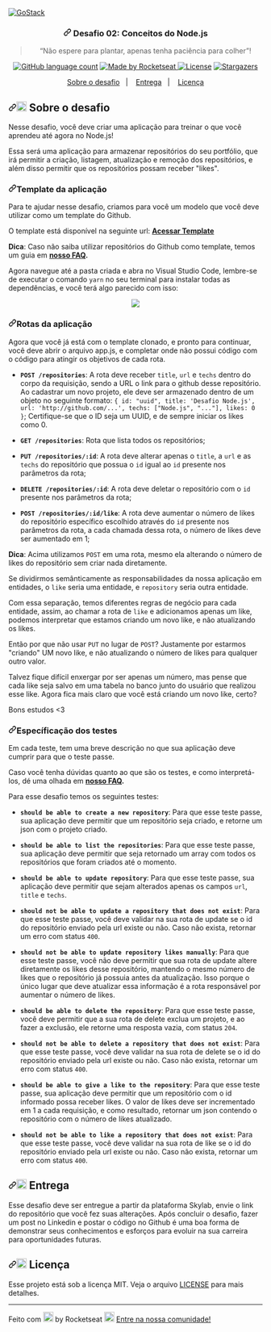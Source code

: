 <article class="markdown-body entry-content container-lg" itemprop="text"><p><a target="_blank" rel="noopener noreferrer" href="https://camo.githubusercontent.com/d25397e9df01fe7882dcc1cbc96bdf052ffd7d0c/68747470733a2f2f73746f726167652e676f6f676c65617069732e636f6d2f676f6c64656e2d77696e642f626f6f7463616d702d676f737461636b2f6865616465722d6465736166696f732e706e67"><img alt="GoStack" src="https://camo.githubusercontent.com/d25397e9df01fe7882dcc1cbc96bdf052ffd7d0c/68747470733a2f2f73746f726167652e676f6f676c65617069732e636f6d2f676f6c64656e2d77696e642f626f6f7463616d702d676f737461636b2f6865616465722d6465736166696f732e706e67" data-canonical-src="https://storage.googleapis.com/golden-wind/bootcamp-gostack/header-desafios.png" style="max-width:100%;"></a></p>
<h3 align="center"><a id="user-content---desafio-02-conceitos-do-nodejs" class="anchor" aria-hidden="true" href="#--desafio-02-conceitos-do-nodejs"><svg class="octicon octicon-link" viewBox="0 0 16 16" version="1.1" width="16" height="16" aria-hidden="true"><path fill-rule="evenodd" d="M7.775 3.275a.75.75 0 001.06 1.06l1.25-1.25a2 2 0 112.83 2.83l-2.5 2.5a2 2 0 01-2.83 0 .75.75 0 00-1.06 1.06 3.5 3.5 0 004.95 0l2.5-2.5a3.5 3.5 0 00-4.95-4.95l-1.25 1.25zm-4.69 9.64a2 2 0 010-2.83l2.5-2.5a2 2 0 012.83 0 .75.75 0 001.06-1.06 3.5 3.5 0 00-4.95 0l-2.5 2.5a3.5 3.5 0 004.95 4.95l1.25-1.25a.75.75 0 00-1.06-1.06l-1.25 1.25a2 2 0 01-2.83 0z"></path></svg></a>
  Desafio 02: Conceitos do Node.js
</h3>
<blockquote align="center">“Não espere para plantar, apenas tenha paciência para colher”!</blockquote>
<p align="center">
  <a target="_blank" rel="noopener noreferrer" href="https://camo.githubusercontent.com/c2c6c348ddb51d2e2c8568f382d38980094a3f92/68747470733a2f2f696d672e736869656c64732e696f2f6769746875622f6c616e6775616765732f636f756e742f726f636b6574736561742f626f6f7463616d702d676f737461636b2d6465736166696f733f636f6c6f723d253233303444333631"><img alt="GitHub language count" src="https://camo.githubusercontent.com/c2c6c348ddb51d2e2c8568f382d38980094a3f92/68747470733a2f2f696d672e736869656c64732e696f2f6769746875622f6c616e6775616765732f636f756e742f726f636b6574736561742f626f6f7463616d702d676f737461636b2d6465736166696f733f636f6c6f723d253233303444333631" data-canonical-src="https://img.shields.io/github/languages/count/rocketseat/bootcamp-gostack-desafios?color=%2304D361" style="max-width:100%;"></a>
  <a href="https://rocketseat.com.br" rel="nofollow">
    <img alt="Made by Rocketseat" src="https://camo.githubusercontent.com/d684049062a2d9fc1734c726232c4b3b30e2bf47/68747470733a2f2f696d672e736869656c64732e696f2f62616467652f6d61646525323062792d526f636b6574736561742d253233303444333631" data-canonical-src="https://img.shields.io/badge/made%20by-Rocketseat-%2304D361" style="max-width:100%;">
  </a>
  <a target="_blank" rel="noopener noreferrer" href="https://camo.githubusercontent.com/dda2124efff062e38068943c6e848540387df6e5/68747470733a2f2f696d672e736869656c64732e696f2f62616467652f6c6963656e73652d4d49542d253233303444333631"><img alt="License" src="https://camo.githubusercontent.com/dda2124efff062e38068943c6e848540387df6e5/68747470733a2f2f696d672e736869656c64732e696f2f62616467652f6c6963656e73652d4d49542d253233303444333631" data-canonical-src="https://img.shields.io/badge/license-MIT-%2304D361" style="max-width:100%;"></a>
  <a href="https://github.com/Rocketseat/bootcamp-gostack-desafios/stargazers">
    <img alt="Stargazers" src="https://camo.githubusercontent.com/4aaad2bae4ed5641e50ec0b4ea845d75cf5af7aa/68747470733a2f2f696d672e736869656c64732e696f2f6769746875622f73746172732f726f636b6574736561742f626f6f7463616d702d676f737461636b2d6465736166696f733f7374796c653d736f6369616c" data-canonical-src="https://img.shields.io/github/stars/rocketseat/bootcamp-gostack-desafios?style=social" style="max-width:100%;">
  </a>
</p>
<p align="center">
  <a href="#rocket-sobre-o-desafio">Sobre o desafio</a>&nbsp;&nbsp;&nbsp;|&nbsp;&nbsp;&nbsp;
  <a href="#calendar-entrega">Entrega</a>&nbsp;&nbsp;&nbsp;|&nbsp;&nbsp;&nbsp;
  <a href="#memo-licença">Licença</a>
</p>
<h2><a id="user-content-rocket-sobre-o-desafio" class="anchor" aria-hidden="true" href="#rocket-sobre-o-desafio"><svg class="octicon octicon-link" viewBox="0 0 16 16" version="1.1" width="16" height="16" aria-hidden="true"><path fill-rule="evenodd" d="M7.775 3.275a.75.75 0 001.06 1.06l1.25-1.25a2 2 0 112.83 2.83l-2.5 2.5a2 2 0 01-2.83 0 .75.75 0 00-1.06 1.06 3.5 3.5 0 004.95 0l2.5-2.5a3.5 3.5 0 00-4.95-4.95l-1.25 1.25zm-4.69 9.64a2 2 0 010-2.83l2.5-2.5a2 2 0 012.83 0 .75.75 0 001.06-1.06 3.5 3.5 0 00-4.95 0l-2.5 2.5a3.5 3.5 0 004.95 4.95l1.25-1.25a.75.75 0 00-1.06-1.06l-1.25 1.25a2 2 0 01-2.83 0z"></path></svg></a><g-emoji class="g-emoji" alias="rocket" fallback-src="https://github.githubassets.com/images/icons/emoji/unicode/1f680.png"><img class="emoji" alt="rocket" height="20" width="20" src="https://github.githubassets.com/images/icons/emoji/unicode/1f680.png"></g-emoji> Sobre o desafio</h2>
<p>Nesse desafio, você deve criar uma aplicação para treinar o que você aprendeu até agora no Node.js!</p>
<p>Essa será uma aplicação para armazenar repositórios do seu portfólio, que irá permitir a criação, listagem, atualização e remoção dos repositórios, e além disso permitir que os repositórios possam receber "likes".</p>
<h3><a id="user-content-template-da-aplicação" class="anchor" aria-hidden="true" href="#template-da-aplicação"><svg class="octicon octicon-link" viewBox="0 0 16 16" version="1.1" width="16" height="16" aria-hidden="true"><path fill-rule="evenodd" d="M7.775 3.275a.75.75 0 001.06 1.06l1.25-1.25a2 2 0 112.83 2.83l-2.5 2.5a2 2 0 01-2.83 0 .75.75 0 00-1.06 1.06 3.5 3.5 0 004.95 0l2.5-2.5a3.5 3.5 0 00-4.95-4.95l-1.25 1.25zm-4.69 9.64a2 2 0 010-2.83l2.5-2.5a2 2 0 012.83 0 .75.75 0 001.06-1.06 3.5 3.5 0 00-4.95 0l-2.5 2.5a3.5 3.5 0 004.95 4.95l1.25-1.25a.75.75 0 00-1.06-1.06l-1.25 1.25a2 2 0 01-2.83 0z"></path></svg></a>Template da aplicação</h3>
<p>Para te ajudar nesse desafio, criamos para você um modelo que você deve utilizar como um template do Github.</p>
<p>O template está disponível na seguinte url: <strong><a href="https://github.com/Rocketseat/gostack-template-conceitos-nodejs">Acessar Template</a></strong></p>
<p><strong>Dica</strong>: Caso não saiba utilizar repositórios do Github como template, temos um guia em <strong><a href="https://github.com/Rocketseat/bootcamp-gostack-desafios/tree/master/faq-desafios">nosso FAQ</a>.</strong></p>
<p>Agora navegue até a pasta criada e abra no Visual Studio Code, lembre-se de executar o comando <code>yarn</code> no seu terminal para instalar todas as dependências, e você terá algo parecido com isso:</p>
<p align="center">
  <a target="_blank" rel="noopener noreferrer" href="/Rocketseat/bootcamp-gostack-desafios/blob/master/desafio-conceitos-nodejs/assets/nodejs-example.png"><img src="/Rocketseat/bootcamp-gostack-desafios/raw/master/desafio-conceitos-nodejs/assets/nodejs-example.png" style="max-width:100%;"></a>
</p>
<h3><a id="user-content-rotas-da-aplicação" class="anchor" aria-hidden="true" href="#rotas-da-aplicação"><svg class="octicon octicon-link" viewBox="0 0 16 16" version="1.1" width="16" height="16" aria-hidden="true"><path fill-rule="evenodd" d="M7.775 3.275a.75.75 0 001.06 1.06l1.25-1.25a2 2 0 112.83 2.83l-2.5 2.5a2 2 0 01-2.83 0 .75.75 0 00-1.06 1.06 3.5 3.5 0 004.95 0l2.5-2.5a3.5 3.5 0 00-4.95-4.95l-1.25 1.25zm-4.69 9.64a2 2 0 010-2.83l2.5-2.5a2 2 0 012.83 0 .75.75 0 001.06-1.06 3.5 3.5 0 00-4.95 0l-2.5 2.5a3.5 3.5 0 004.95 4.95l1.25-1.25a.75.75 0 00-1.06-1.06l-1.25 1.25a2 2 0 01-2.83 0z"></path></svg></a>Rotas da aplicação</h3>
<p>Agora que você já está com o template clonado, e pronto para continuar, você deve abrir o arquivo app.js, e completar onde não possui código com o código para atingir os objetivos de cada rota.</p>
<ul>
<li>
<p><strong><code>POST /repositories</code></strong>: A rota deve receber <code>title</code>, <code>url</code> e <code>techs</code> dentro do corpo da requisição, sendo a URL o link para o github desse repositório. Ao cadastrar um novo projeto, ele deve ser armazenado dentro de um objeto no seguinte formato: <code>{ id: "uuid", title: 'Desafio Node.js', url: 'http://github.com/...', techs: ["Node.js", "..."], likes: 0 }</code>; Certifique-se que o ID seja um UUID, e de sempre iniciar os likes como 0.</p>
</li>
<li>
<p><strong><code>GET /repositories</code></strong>: Rota que lista todos os repositórios;</p>
</li>
<li>
<p><strong><code>PUT /repositories/:id</code></strong>: A rota deve alterar apenas o <code>title</code>, a <code>url</code> e as <code>techs</code> do repositório que possua o <code>id</code> igual ao <code>id</code> presente nos parâmetros da rota;</p>
</li>
<li>
<p><strong><code>DELETE /repositories/:id</code></strong>: A rota deve deletar o repositório com o <code>id</code> presente nos parâmetros da rota;</p>
</li>
<li>
<p><strong><code>POST /repositories/:id/like</code></strong>: A rota deve aumentar o número de likes do repositório específico escolhido através do <code>id</code> presente nos parâmetros da rota, a cada chamada dessa rota, o número de likes deve ser aumentado em 1;</p>
</li>
</ul>
<p><strong>Dica</strong>: Acima utilizamos <code>POST</code> em uma rota, mesmo ela alterando o número de likes do repositório sem criar nada diretamente.</p>
<p>Se dividirmos semânticamente as responsabilidades da nossa aplicação em entidades, o <code>like</code> seria uma entidade, e <code>repository</code> seria outra entidade.</p>
<p>Com essa separação, temos diferentes regras de negócio para cada entidade, assim, ao chamar a rota de <code>like</code> e adicionamos apenas um like, podemos interpretar que estamos criando um novo like, e não atualizando os likes.</p>
<p>Então por que não usar <code>PUT</code> no lugar de <code>POST</code>? Justamente por estarmos "criando" UM novo like, e não atualizando o número de likes para qualquer outro valor.</p>
<p>Talvez fique difícil enxergar por ser apenas um número, mas pense que cada like seja salvo em uma tabela no banco junto do usuário que realizou esse like. Agora fica mais claro que você está criando um novo like, certo?</p>
<p>Bons estudos &lt;3</p>
<h3><a id="user-content-específicação-dos-testes" class="anchor" aria-hidden="true" href="#específicação-dos-testes"><svg class="octicon octicon-link" viewBox="0 0 16 16" version="1.1" width="16" height="16" aria-hidden="true"><path fill-rule="evenodd" d="M7.775 3.275a.75.75 0 001.06 1.06l1.25-1.25a2 2 0 112.83 2.83l-2.5 2.5a2 2 0 01-2.83 0 .75.75 0 00-1.06 1.06 3.5 3.5 0 004.95 0l2.5-2.5a3.5 3.5 0 00-4.95-4.95l-1.25 1.25zm-4.69 9.64a2 2 0 010-2.83l2.5-2.5a2 2 0 012.83 0 .75.75 0 001.06-1.06 3.5 3.5 0 00-4.95 0l-2.5 2.5a3.5 3.5 0 004.95 4.95l1.25-1.25a.75.75 0 00-1.06-1.06l-1.25 1.25a2 2 0 01-2.83 0z"></path></svg></a>Específicação dos testes</h3>
<p>Em cada teste, tem uma breve descrição no que sua aplicação deve cumprir para que o teste passe.</p>
<p>Caso você tenha dúvidas quanto ao que são os testes, e como interpretá-los, dé uma olhada em <strong><a href="https://github.com/Rocketseat/bootcamp-gostack-desafios/tree/master/faq-desafios">nosso FAQ</a>.</strong></p>
<p>Para esse desafio temos os seguintes testes:</p>
<ul>
<li>
<p><strong><code>should be able to create a new repository</code></strong>: Para que esse teste passe, sua aplicação deve permitir que um repositório seja criado, e retorne um json com o projeto criado.</p>
</li>
<li>
<p><strong><code>should be able to list the repositories</code></strong>: Para que esse teste passe, sua aplicação deve permitir que seja retornado um array com todos os repositórios que foram criados até o momento.</p>
</li>
<li>
<p><strong><code>should be able to update repository</code></strong>: Para que esse teste passe, sua aplicação deve permitir que sejam alterados apenas os campos <code>url</code>, <code>title</code> e <code>techs</code>.</p>
</li>
<li>
<p><strong><code>should not be able to update a repository that does not exist</code></strong>: Para que esse teste passe, você deve validar na sua rota de update se o id do repositório enviado pela url existe ou não. Caso não exista, retornar um erro com status <code>400</code>.</p>
</li>
<li>
<p><strong><code>should not be able to update repository likes manually</code></strong>: Para que esse teste passe, você não deve permitir que sua rota de update altere diretamente os likes desse repositório, mantendo o mesmo número de likes que o repositório já possuia antes da atualização. Isso porque o único lugar que deve atualizar essa informação é a rota responsável por aumentar o número de likes.</p>
</li>
<li>
<p><strong><code>should be able to delete the repository</code></strong>: Para que esse teste passe, você deve permitir que a sua rota de delete exclua um projeto, e ao fazer a exclusão, ele retorne uma resposta vazia, com status <code>204</code>.</p>
</li>
<li>
<p><strong><code>should not be able to delete a repository that does not exist</code></strong>: Para que esse teste passe, você deve validar na sua rota de delete se o id do repositório enviado pela url existe ou não. Caso não exista, retornar um erro com status <code>400</code>.</p>
</li>
<li>
<p><strong><code>should be able to give a like to the repository</code></strong>: Para que esse teste passe, sua aplicação deve permitir que um repositório com o id informado possa receber likes. O valor de likes deve ser incrementado em 1 a cada requisição, e como resultado, retornar um json contendo o repositório com o número de likes atualizado.</p>
</li>
<li>
<p><strong><code>should not be able to like a repository that does not exist</code></strong>: Para que esse teste passe, você deve validar na sua rota de like se o id do repositório enviado pela url existe ou não. Caso não exista, retornar um erro com status <code>400</code>.</p>
</li>
</ul>
<h2><a id="user-content-calendar-entrega" class="anchor" aria-hidden="true" href="#calendar-entrega"><svg class="octicon octicon-link" viewBox="0 0 16 16" version="1.1" width="16" height="16" aria-hidden="true"><path fill-rule="evenodd" d="M7.775 3.275a.75.75 0 001.06 1.06l1.25-1.25a2 2 0 112.83 2.83l-2.5 2.5a2 2 0 01-2.83 0 .75.75 0 00-1.06 1.06 3.5 3.5 0 004.95 0l2.5-2.5a3.5 3.5 0 00-4.95-4.95l-1.25 1.25zm-4.69 9.64a2 2 0 010-2.83l2.5-2.5a2 2 0 012.83 0 .75.75 0 001.06-1.06 3.5 3.5 0 00-4.95 0l-2.5 2.5a3.5 3.5 0 004.95 4.95l1.25-1.25a.75.75 0 00-1.06-1.06l-1.25 1.25a2 2 0 01-2.83 0z"></path></svg></a><g-emoji class="g-emoji" alias="calendar" fallback-src="https://github.githubassets.com/images/icons/emoji/unicode/1f4c6.png"><img class="emoji" alt="calendar" height="20" width="20" src="https://github.githubassets.com/images/icons/emoji/unicode/1f4c6.png"></g-emoji> Entrega</h2>
<p>Esse desafio deve ser entregue a partir da plataforma Skylab, envie o link do repositório que você fez suas alterações. Após concluir o desafio, fazer um post no Linkedin e postar o código no Github é uma boa forma de demonstrar seus conhecimentos e esforços para evoluir na sua carreira para oportunidades futuras.</p>
<h2><a id="user-content-memo-licença" class="anchor" aria-hidden="true" href="#memo-licença"><svg class="octicon octicon-link" viewBox="0 0 16 16" version="1.1" width="16" height="16" aria-hidden="true"><path fill-rule="evenodd" d="M7.775 3.275a.75.75 0 001.06 1.06l1.25-1.25a2 2 0 112.83 2.83l-2.5 2.5a2 2 0 01-2.83 0 .75.75 0 00-1.06 1.06 3.5 3.5 0 004.95 0l2.5-2.5a3.5 3.5 0 00-4.95-4.95l-1.25 1.25zm-4.69 9.64a2 2 0 010-2.83l2.5-2.5a2 2 0 012.83 0 .75.75 0 001.06-1.06 3.5 3.5 0 00-4.95 0l-2.5 2.5a3.5 3.5 0 004.95 4.95l1.25-1.25a.75.75 0 00-1.06-1.06l-1.25 1.25a2 2 0 01-2.83 0z"></path></svg></a><g-emoji class="g-emoji" alias="memo" fallback-src="https://github.githubassets.com/images/icons/emoji/unicode/1f4dd.png"><img class="emoji" alt="memo" height="20" width="20" src="https://github.githubassets.com/images/icons/emoji/unicode/1f4dd.png"></g-emoji> Licença</h2>
<p>Esse projeto está sob a licença MIT. Veja o arquivo <a href="/Rocketseat/bootcamp-gostack-desafios/blob/master/desafio-conceitos-nodejs/LICENSE">LICENSE</a> para mais detalhes.</p>
<hr>
<p>Feito com <g-emoji class="g-emoji" alias="purple_heart" fallback-src="https://github.githubassets.com/images/icons/emoji/unicode/1f49c.png"><img class="emoji" alt="purple_heart" height="20" width="20" src="https://github.githubassets.com/images/icons/emoji/unicode/1f49c.png"></g-emoji> by Rocketseat <g-emoji class="g-emoji" alias="wave" fallback-src="https://github.githubassets.com/images/icons/emoji/unicode/1f44b.png"><img class="emoji" alt="wave" height="20" width="20" src="https://github.githubassets.com/images/icons/emoji/unicode/1f44b.png"></g-emoji> <a href="https://discordapp.com/invite/gCRAFhc" rel="nofollow">Entre na nossa comunidade!</a></p>
</article>